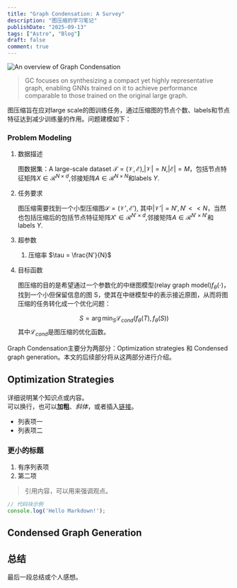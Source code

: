 ```yaml
---
title: "Graph Condensation: A Survey"
description: "图压缩的学习笔记"
publishDate: "2025-09-13"
tags: ["Astro", "Blog"]
draft: false
comment: true
---
```


![An overview of Graph Condensation](/images/graph_condensation/Overview.png)

> GC focuses on synthesizing a compact yet highly representative graph, enabling GNNs trained on it to achieve performance comparable to those trained on the original large graph.

图压缩旨在应对large scale的图训练任务，通过压缩图的节点个数、labels和节点特征达到减少训练量的作用。问题建模如下：

### Problem Modeling

1. 数据描述
   
   图数据集：A large-scale dataset $\mathcal{T}=(\mathcal{V}, \mathcal{E})$,$|\mathcal{V}|=N$,$|\mathcal{E}|=M$，包括节点特征矩阵$X\in \mathcal{R}^{N \times d}$,邻接矩阵$A\in \mathcal{R}^{N \times N}$和labels $Y$.
2. 任务要求
   
   图压缩需要找到一个小型压缩图$\mathcal{S}=(\mathcal{V'}, \mathcal{E'})$, 其中$|\mathcal{V'}|=N', N'<<N$，当然也包括压缩后的包括节点特征矩阵$X'\in \mathcal{R}^{N' \times d}$,邻接矩阵$A\in \mathcal{R}^{N' \times N'}$和labels $Y$.
3. 超参数
   1. 压缩率 $\tau = \frac{N'}{N}$

4. 目标函数
    
    图压缩的目的是希望通过一个参数化的中继图模型(relay graph model)$f_{\theta}(\cdot)$，找到一个小但保留信息的图 S，使其在中继模型中的表示接近原图，从而将图压缩的任务转化成一个优化问题：

    $$
    S = \arg\min_S \mathcal{L}_{cond}(f_\theta(T), f_\theta(S))
    $$
    其中$\mathcal{L}_{cond}$是图压缩的优化函数。


Graph Condensation主要分为两部分：Optimization strategies 和 Condensed graph generation。本文的后续部分将从这两部分进行介绍。

## Optimization Strategies

详细说明某个知识点或内容。  
可以换行，也可以**加粗**、*斜体*，或者插入[链接](https://example.com)。

- 列表项一
- 列表项二

### 更小的标题

1. 有序列表项
2. 第二项

> 引用内容，可以用来强调观点。

```js
// 代码块示例
console.log('Hello Markdown!');
```

## Condensed Graph Generation

## 总结

最后一段总结或个人感想。